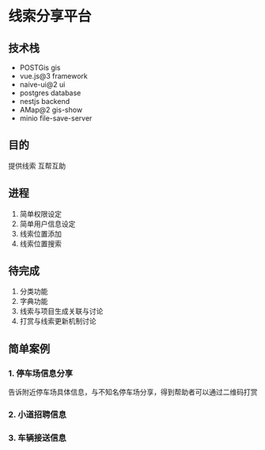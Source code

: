 # 线索分享平台

## 技术栈

- POSTGis gis
- vue.js@3 framework
- naive-ui@2 ui
- postgres database
- nestjs backend
- AMap@2 gis-show
- minio file-save-server

## 目的

提供线索
互帮互助

## 进程

1. 简单权限设定
2. 简单用户信息设定
3. 线索位置添加
4. 线索位置搜索

## 待完成

1. 分类功能
2. 字典功能
3. 线索与项目生成关联与讨论
4. 打赏与线索更新机制讨论


## 简单案例

### 1. 停车场信息分享

告诉附近停车场具体信息，与不知名停车场分享，得到帮助者可以通过二维码打赏

### 2. 小道招聘信息

### 3. 车辆接送信息

